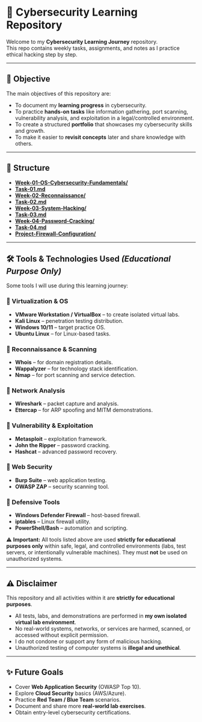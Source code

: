 # 🔐 Cybersecurity Learning Repository

Welcome to my **Cybersecurity Learning Journey** repository.  
This repo contains weekly tasks, assignments, and notes as I practice ethical hacking step by step.  

---

## 🎯 Objective
The main objectives of this repository are:
- To document my **learning progress** in cybersecurity.  
- To practice **hands-on tasks** like information gathering, port scanning, vulnerability analysis, and exploitation in a legal/controlled environment.  
- To create a structured **portfolio** that showcases my cybersecurity skills and growth.  
- To make it easier to **revisit concepts** later and share knowledge with others.  

---

## 📂 Structure
- [**Week-01-OS-Cybersecurity-Fundamentals/**]([Week-01-OS-Basics-Cookies/](https://github.com/malaikatariq/MLSA-UET-Internship/tree/main/Cyber-Security/Week-01))
- [**Task-01.md**](https://github.com/malaikatariq/MLSA-UET-Internship/blob/main/Cyber-Security/Week-01/task-01.md)
- [**Week-02-Reconnaissance/**]([Week-02-Reconnaissance/](https://github.com/malaikatariq/MLSA-UET-Internship/tree/main/Cyber-Security/Week-02))
- [**Task-02.md**](https://github.com/malaikatariq/MLSA-UET-Internship/blob/main/Cyber-Security/Week-02/task-02.md)
- [**Week-03-System-Hacking/**]([Week-03-System-Hacking/](https://github.com/malaikatariq/MLSA-UET-Internship/tree/main/Cyber-Security/Week-03))
- [**Task-03.md**](https://github.com/malaikatariq/MLSA-UET-Internship/blob/main/Cyber-Security/Week-03/task-03.md)
- [**Week-04-Password-Cracking/**]([Week-04-Password-Cracking/](https://github.com/malaikatariq/MLSA-UET-Internship/tree/main/Cyber-Security/Week-04))
- [**Task-04.md**](https://github.com/malaikatariq/MLSA-UET-Internship/blob/main/Cyber-Security/Week-04/task-04.md)
- [**Project-Firewall-Configuration/**]([Project-Firewall-Configuration/](https://github.com/malaikatariq/MLSA-UET-Internship/tree/main/Cyber-Security/Project))

---

## 🛠 Tools & Technologies Used *(Educational Purpose Only)*
Some tools I will use during this learning journey:  

### 🔹 Virtualization & OS
- **VMware Workstation / VirtualBox** – to create isolated virtual labs.  
- **Kali Linux** – penetration testing distribution.  
- **Windows 10/11** – target practice OS.  
- **Ubuntu Linux** – for Linux-based tasks.  

### 🔹 Reconnaissance & Scanning
- **Whois** – for domain registration details.  
- **Wappalyzer** – for technology stack identification.  
- **Nmap** – for port scanning and service detection.  

### 🔹 Network Analysis
- **Wireshark** – packet capture and analysis.  
- **Ettercap** – for ARP spoofing and MITM demonstrations.  

### 🔹 Vulnerability & Exploitation
- **Metasploit** – exploitation framework.  
- **John the Ripper** – password cracking.  
- **Hashcat** – advanced password recovery.  

### 🔹 Web Security
- **Burp Suite** – web application testing.  
- **OWASP ZAP** – security scanning tool.  

### 🔹 Defensive Tools
- **Windows Defender Firewall** – host-based firewall.  
- **iptables** – Linux firewall utility.  
- **PowerShell/Bash** – automation and scripting.  

⚠️ **Important:** All tools listed above are used **strictly for educational purposes only** within safe, legal, and controlled environments (labs, test servers, or intentionally vulnerable machines). They must **not** be used on unauthorized systems.  

---

## ⚠️ Disclaimer
This repository and all activities within it are **strictly for educational purposes**.  
- All tests, labs, and demonstrations are performed in **my own isolated virtual lab environment**.  
- No real-world systems, networks, or services are harmed, scanned, or accessed without explicit permission.  
- I do not condone or support any form of malicious hacking.  
- Unauthorized testing of computer systems is **illegal and unethical**.  

---

## ✨ Future Goals
- Cover **Web Application Security** (OWASP Top 10).  
- Explore **Cloud Security** basics (AWS/Azure).  
- Practice **Red Team / Blue Team** scenarios.  
- Document and share more **real-world lab exercises**.  
- Obtain entry-level cybersecurity certifications.  
